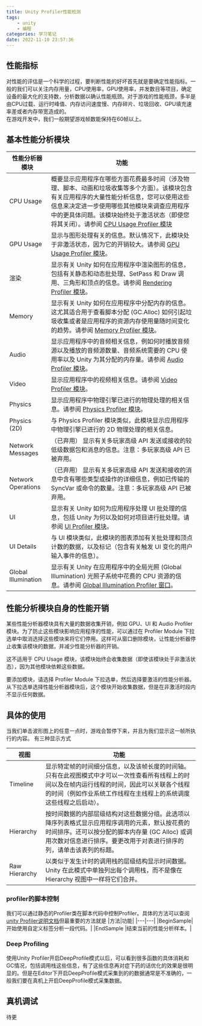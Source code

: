 ```yaml
---
title: Unity Profiler性能检测
tags: 
    - unity
    - 编程
categories: 学习笔记
date: 2022-11-10 23:57:36
---
```

## 性能指标
对性能的评估是一个科学的过程，要判断性能的好坏首先就是要确定性能指标。一般的我们可以关注内存用量，CPU使用率，GPU使用率，并发数目等项目，确定设备的最大化的支持数，分析数据以确认性能瓶颈。对于游戏的性能瓶颈，多半是由CPU过载、运行时峰值、内存访问速度慢、内存碎片、垃圾回收、GPU填充速率差或者内存带宽造成的。
</br>
在游戏开发中，我们一般期望游戏帧数能保持在60帧以上。

## 基本性能分析模块
|性能分析器模块	|功能|
|---|---|
|CPU Usage|	概要显示应用程序在哪些方面花费最多时间（涉及物理、脚本、动画和垃圾收集等多个方面）。该模块包含有关应用程序的大量性能分析信息，您可以使用这些信息来决定进一步使用哪些其他模块来调查应用程序中的更具体问题。该模块始终处于激活状态（即使您将其关闭）。请参阅 [CPU Usage Profiler 模块](https://docs.unity.cn/cn/2019.4/Manual/ProfilerCPU.html)|
|GPU Usage|	显示与图形处理有关的信息。默认情况下，此模块处于非激活状态，因为它的开销较大。请参阅 [GPU Usage Profiler 模块](https://docs.unity.cn/cn/2019.4/Manual/ProfilerGPU.html)。|
|渲染	|显示有关 Unity 如何在应用程序中渲染图形的信息，包括有关静态和动态批处理、SetPass 和 Draw 调用、三角形和顶点的信息。请参阅 [Rendering Profiler 模块](https://docs.unity.cn/cn/2019.4/Manual/ProfilerRendering.html)。|
|Memory	|显示有关 Unity 如何在应用程序中分配内存的信息。这尤其适合用于查看脚本分配 (GC.Alloc) 如何引起垃圾收集或者是应用程序的资源内存使用量随时间变化的趋势。请参阅 [Memory Profiler 模块](https://docs.unity.cn/cn/2019.4/Manual/ProfilerMemory.html)。|
|Audio	|显示应用程序中的音频相关信息，例如何时播放音频源以及播放的音频源数量、音频系统需要的 CPU 使用率以及 Unity 为其分配的内存量。请参阅 [Audio Profiler 模块](https://docs.unity.cn/cn/2019.4/Manual/ProfilerAudio.html)。|
|Video	|显示应用程序中的视频相关信息。请参阅 [Video Profiler 模块](https://docs.unity.cn/cn/2019.4/Manual/profiler-vide-profiler-module)。|
|Physics	|显示应用程序中物理引擎已进行的物理处理的相关信息。请参阅 [Physics Profiler 模块](https://docs.unity.cn/cn/2019.4/Manual/ProfilerPhysics.html)。|
|Physics (2D)	|与 Physics Profiler 模块类似，此模块显示应用程序中物理引擎已进行的 2D 物理处理的相关信息。|
|Network Messages|（已弃用）	显示有关多玩家高级 API 发送或接收的较低级数据包和消息的信息。注意：多玩家高级 API 已被弃用。|
|Network Operations|（已弃用）	显示有关多玩家高级 API 发送和接收的消息中含有哪些类型或操作的详细信息，例如已传输的 SyncVar 或命令的数量。注意：多玩家高级 API 已被弃用。|
|UI	|显示有关 Unity 如何为应用程序处理 UI 批处理的信息，包括 Unity 为何以及如何对项目进行批处理。请参阅 [UI Profiler 模块](https://docs.unity.cn/cn/2019.4/Manual/ProfilerUI.html)。|
|UI Details|	与 UI 模块类似，此模块的图表添加有关批处理和顶点计数的数据，以及标记（包含有关触发 UI 变化的用户输入事件的信息）。|
|Global Illumination	|显示有关 Unity 在应用程序中的全局光照 (Global Illumination) 光照子系统中花费的 CPU 资源的信息。请参阅 [Global Illumination Profiler 窗口](https://docs.unity.cn/cn/2019.4/Manual/ProfilerGI.html)。|

## 性能分析模块自身的性能开销
某些性能分析器模块具有大量的数据收集开销，例如 GPU、UI 和 Audio Profiler 模块。为了防止这些模块影响应用程序的性能，可以通过在 Profiler Module 下拉选单中取消选择这些模块来将它们停用。这样可从窗口删除模块，让性能分析器停止收集该模块的数据，并减少性能分析器的开销。

这不适用于 CPU Usage 模块，该模块始终会收集数据（即使该模块处于非激活状态），因为其他模块依赖这些数据。

要添加模块，请选择 Profiler Module 下拉选单，然后选择要激活的性能分析器。从下拉选单选择性能分析器模块后，这个模块开始收集数据，但是在非激活时段内不显示任何数据。

## 具体的使用
当我们单击波形图上的任意一点时，游戏会暂停下来，并且为我们显示这一帧所执行的内容。
有三种显示方式

|视图	|功能|
|---|---|
|Timeline|	显示特定帧的时间细分信息，以及该帧长度的时间轴。只有在此视图模式中才可以一次性查看所有线程上的时间以及在帧内运行线程的时间，因此可以关联各个线程的时间（例如作业系统工作线程在主线程上的系统调度这些线程之后启动）。|
|Hierarchy|	按时间数据的内部层级结构对这些数据分组。此选项以降序列表格式显示应用程序调用的元素，默认按花费的时间排序。还可以按分配的脚本内存量 (GC Alloc) 或调用次数对信息进行排序。要更改用于对表进行排序的列，请单击该表列的标题。|
|Raw Hierarchy	|以类似于发生计时的调用栈的层级结构显示时间数据。Unity 在此模式中单独列出每个调用栈，而不是像在 Hierarchy 视图中一样将它们合并。|

### profiler的脚本控制
我们可以通过静态的Profiler类在脚本代码中控制Profiler。具体的方法可以查阅[unity Profiler说明文档](https://docs.unity.cn/cn/2020.3/ScriptReference/Profiling.Profiler.html)但最重要的方法就是
|方法|功能|
|---|---|
|BeginSample|开始使用自定义标签分析一段代码。|
|EndSample	|结束当前的性能分析样本。|

### Deep Profiling
使用Unity Profiler开启DeepProfile模式以后，可以看到很多函数的具体消耗和GC情况，包括调用栈这些信息，有了这些信息再对症下药的话优化的效果是很明显的。但是在Editor下开启DeepProfile模式采集到的的数据通常是不准确的，一般我们要在真机上开启DeepProfile模式采集数据。

## 真机调试
待更